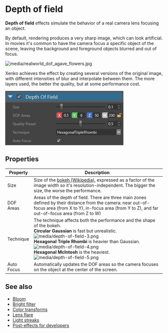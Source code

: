 # Depth of field

**Depth of field** effects simulate the behavior of a real camera lens focusing an object. 

By default, rendering produces a very sharp image, which can look artificial. In movies it's common to have the camera focus a specific object of the scene, leaving the background and foreground objects blurred and out of focus.

![media/realworld_dof_agave_flowers.jpg](media/realworld_dof_agave_flowers.jpg) 

Xenko achieves the effect by creating several versions of the original image, with different intensities of blur and interpolate between them. The more layers used, the better the quality, but at some performance cost. 

![media/depth-of-field-2.png](media/depth-of-field-2.png) 

## Properties

| Property   | Description                                                                                                                                                            |
| ---------- | ---------------------------------------------------------------------------------------------------------------------------------------------------------------------- |
| Size       | Size of the [bokeh (Wikipedia)](https://en.wikipedia.org/wiki/Bokeh), expressed as a factor of the image width so it's resolution-independent. The bigger the size, the worse the performance. |                                                         
| DOF Areas  | Areas of the depth of field. There are three main zones defined by their distance from the camera: near out-of-focus area (from X to Y), in-focus area (from Y to Z), and far out-of-focus area (from Z to W)                                                  |                                                                 
| Technique  | The technique affects both the performance and the shape of the bokeh.  <br>**Circular Gaussian** is fast but unrealistic. <br>![media/depth-of-field-3.png](media/depth-of-field-3.png) <br>**Hexagonal Triple Rhombi** is heavier than Gaussian. <br>![media/depth-of-field-4.png](media/depth-of-field-4.png) <br>**Hexagonal McIntosh** is the heaviest. <br>![media/depth-of-field-5.png](media/depth-of-field-5.png)   
| Auto Focus | Automatically updates the DOF areas so the camera focuses on the object at the center of the screen.   |

## See also

* [Bloom](bloom.md)
* [Bright filter](bright-filter.md)
* [Color transforms](color-transforms/index.md)
* [Lens flare](lens-flare.md)
* [Light streaks](light-streaks.md)
* [Post-effects for developers](post-effects-for-developers.md)